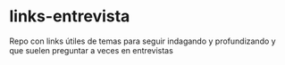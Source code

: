 # links-entrevista
Repo con links útiles de temas para seguir indagando y profundizando y que suelen preguntar a veces en entrevistas
